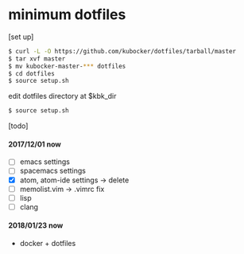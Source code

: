 # minimum dotfiles

[set up]
```bash
$ curl -L -O https://github.com/kubocker/dotfiles/tarball/master
$ tar xvf master
$ mv kubocker-master-*** dotfiles
$ cd dotfiles
$ source setup.sh
```

edit dotfiles directory at $kbk_dir
```bash
$ source setup.sh
```

[todo]
#### 2017/12/01 now
- [ ] emacs settings
- [ ] spacemacs settings
- [x] atom, atom-ide settings -> delete
- [ ] memolist.vim -> .vimrc fix
- [ ] lisp
- [ ] clang

#### 2018/01/23 now
- docker + dotfiles
